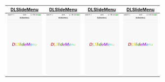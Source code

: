 

[DLSlideMenu](https://github.com/Liqiankun/DLAnimations/edit/master/README.md)|[DLSlideMenu](https://github.com/Liqiankun/DLAnimations/edit/master/README.md)|[DLSlideMenu](https://github.com/Liqiankun/DLAnimations/edit/master/README.md)|[DLSlideMenu](https://github.com/Liqiankun/DLAnimations/edit/master/README.md) 
------------ | ------------- | ------------| ------------
![](https://github.com/Liqiankun/DLAnimations/raw/master/GIFS/DLSlideMenu.gif)|![](https://github.com/Liqiankun/DLAnimations/raw/master/GIFS/DLSlideMenu.gif)|![](https://github.com/Liqiankun/DLAnimations/raw/master/GIFS/DLSlideMenu.gif)|![](https://github.com/Liqiankun/DLAnimations/raw/master/GIFS/DLSlideMenu.gif)
